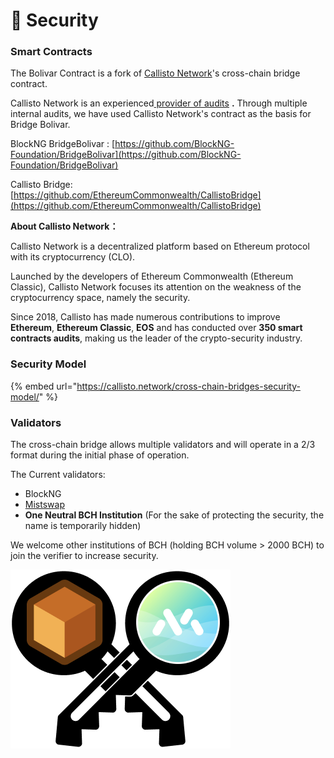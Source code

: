 # 🔐 Security

### Smart Contracts

The Bolivar Contract is a fork of [Callisto Network](https://callisto.network/)'s cross-chain bridge contract.

Callisto Network is an experienced[ provider of audits](https://callisto.network/smart-contract-audit/) **.** Through multiple internal audits, we have used Callisto Network's contract as the basis for Bridge Bolivar.



BlockNG BridgeBolivar : [https://github.com/BlockNG-Foundation/BridgeBolivar](https://github.com/BlockNG-Foundation/BridgeBolivar)

Callisto Bridge: [https://github.com/EthereumCommonwealth/CallistoBridge](https://github.com/EthereumCommonwealth/CallistoBridge)



**About Callisto Network：**

Callisto Network is a decentralized platform based on Ethereum protocol with its cryptocurrency (CLO).

Launched by the developers of Ethereum Commonwealth (Ethereum Classic), Callisto Network focuses its attention on the weakness of the cryptocurrency space, namely the security.

Since 2018, Callisto has made numerous contributions to improve **Ethereum**, **Ethereum Classic**, **EOS** and has conducted over **350 smart contracts audits**, making us the leader of the crypto-security industry.



### Security Model

{% embed url="https://callisto.network/cross-chain-bridges-security-model/" %}

### Validators

The cross-chain bridge allows multiple validators and will operate in a 2/3 format during the initial phase of operation.&#x20;

The Current validators:

* BlockNG
* [Mistswap](https://mistswap.fi/)&#x20;
* **One Neutral BCH Institution** (For the sake of protecting the security, the name is temporarily hidden)

We welcome other institutions of BCH (holding BCH volume > 2000 BCH) to join the verifier to increase security.

![](<../../.gitbook/assets/图片 (7).png>)

